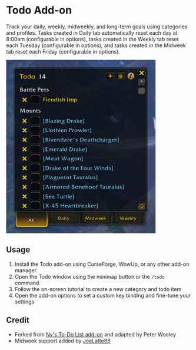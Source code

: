 # Todo Add-on

Track your daily, weekly, midweekly, and long-term goals using categories and profiles. Tasks created in Daily tab automatically reset each day at 8:00am (configurable in options), tasks created in the Weekly tab reset each Tuesday (configurable in options), and tasks created in the Midweek tab reset each Friday (configurable in options).

<img src="screenshots/default.png" alt="Screenshot of Todo add-on showing a bunch of todo items" />

## Usage
1. Install the Todo add-on using CurseForge, WowUp, or any other add-on manager.
2. Open the Todo window using the minimap button or the `/todo` command.
3. Follow the on-screen tutorial to create a new category and todo item
4. Open the add-on options to set a custom key binding and fine-tune your settings

## Credit
* Forked from [Ny's To-Do List add-on](https://www.curseforge.com/wow/addons/nys-todolist) and adapted by Peter Wooley
* Midweek support added by [JoeLatte88](https://github.com/JoeLatte88)